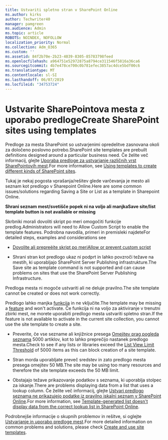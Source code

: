 ```yaml
---
title: Ustvariti spletno stran v SharePoint Online
ms.author: kirks
author: Techwriter40
manager: pamgreen
ms.audience: Admin
ms.topic: article
ROBOTS: NOINDEX, NOFOLLOW
localization_priority: Normal
ms.collection: Adm_O365
ms.custom: ''
ms.assetid: 84f2b70e-2b23-4039-8305-85783798feed
ms.openlocfilehash: a964751e52972875a8794ce311546f5816a36ca6
ms.sourcegitcommit: 4b7e478ce700c0b781efec3857ac4dce5bdf00c6
ms.translationtype: MT
ms.contentlocale: sl-SI
ms.lasthandoff: 06/07/2019
ms.locfileid: "34753724"
---
```

# <a name="create-sharepoint-sites-using-templates"></a><span data-ttu-id="d8d09-102">Ustvarite SharePointova mesta z uporabo predloge</span><span class="sxs-lookup"><span data-stu-id="d8d09-102">Create SharePoint sites using templates</span></span>

<span data-ttu-id="d8d09-103">Predloge za mesta SharePoint so ustvarjenimi opredelitve zasnovana okoli za določeno poslovno potrebo.</span><span class="sxs-lookup"><span data-stu-id="d8d09-103">SharePoint site templates are prebuilt definitions designed around a particular business need.</span></span> <span data-ttu-id="d8d09-104">Če želite več informacij, glejte [Uporaba predloge za ustvarjanje različnih vrst SharePointovih mest](https://support.office.com/article/using-templates-to-create-different-kinds-of-sharepoint-sites-449eccec-ff99-4cf3-b62e-dcfee37e8da4).</span><span class="sxs-lookup"><span data-stu-id="d8d09-104">For more information, see [Using templates to create different kinds of SharePoint sites](https://support.office.com/article/using-templates-to-create-different-kinds-of-sharepoint-sites-449eccec-ff99-4cf3-b62e-dcfee37e8da4).</span></span>

<span data-ttu-id="d8d09-105">Tukaj je nekaj pogosta vprašanja/rešitev glede varčevanja je mesto ali seznam kot predlogo v Sharepoint Online.</span><span class="sxs-lookup"><span data-stu-id="d8d09-105">Here are some common issues/solutions regarding Saving a Site or List as a template in Sharepoint Online.</span></span> 

<span data-ttu-id="d8d09-106">**Shrani seznam mest/svetišče popek ni na voljo ali manjka**</span><span class="sxs-lookup"><span data-stu-id="d8d09-106">**Save site/list template button is not available or missing**</span></span>

<span data-ttu-id="d8d09-107">Skrbniki morali dovoliti skript po meri omogočiti funkcije predlog.</span><span class="sxs-lookup"><span data-stu-id="d8d09-107">Administrators will need to Allow Custom Script to enable the template features.</span></span> <span data-ttu-id="d8d09-108">Podrobna navodila, primeri in premisleki najdete</span><span class="sxs-lookup"><span data-stu-id="d8d09-108">For detailed steps, examples and considerations see</span></span> 

- [<span data-ttu-id="d8d09-109">Dovolite ali prepreèite skript po meri</span><span class="sxs-lookup"><span data-stu-id="d8d09-109">Allow or prevent custom script</span></span>](https://docs.microsoft.com/sharepoint/allow-or-prevent-custom-script)

- <span data-ttu-id="d8d09-110">Shrani stran kot predlogo ukaz ni podprt in lahko povzroči težave na mestih, ki uporabljajo SharePoint Server Publishing infrastrukture.</span><span class="sxs-lookup"><span data-stu-id="d8d09-110">The Save site as template command is not supported and can cause problems on sites that use the SharePoint Server Publishing Infrastructure.</span></span>

<span data-ttu-id="d8d09-111">Predloga mesta ni mogoče ustvariti ali ne deluje pravilno.</span><span class="sxs-lookup"><span data-stu-id="d8d09-111">The site template cannot be created or does not work correctly.</span></span>

<span data-ttu-id="d8d09-112">Predlogo lahko manjka [funkcija](https://social.technet.microsoft.com/wiki/contents/articles/14423.sharepoint-2013-existing-features-guid.aspx) in ne vključite.</span><span class="sxs-lookup"><span data-stu-id="d8d09-112">The template may be missing a [feature](https://social.technet.microsoft.com/wiki/contents/articles/14423.sharepoint-2013-existing-features-guid.aspx) and won't activate.</span></span> <span data-ttu-id="d8d09-113">Če funkcija ni na voljo za aktiviranje v trenutni zbirki mest, ne morete uporabiti predlogo mesta ustvariti spletno stran.</span><span class="sxs-lookup"><span data-stu-id="d8d09-113">If the feature is not available to activate in the current site collection, you cannot use the site template to create a site.</span></span>

- <span data-ttu-id="d8d09-114">Preverite, če vse sezname ali knjižnice presega [Omejitev prag pogleda seznama](https://support.office.com/article/Manage-large-lists-and-libraries-in-SharePoint-B8588DAE-9387-48C2-9248-C24122F07C59) 5000 artiklov, kot to lahko preprečijo nastanek predlogo mesta.</span><span class="sxs-lookup"><span data-stu-id="d8d09-114">Check to see if any lists or libraries exceed the [List View Limit Threshold](https://support.office.com/article/Manage-large-lists-and-libraries-in-SharePoint-B8588DAE-9387-48C2-9248-C24122F07C59) of 5000 items as this can block creation of a site template.</span></span>

- <span data-ttu-id="d8d09-115">Stran morda uporabljate preveč sredstev in zato predlogo mesta presega omejitev 50 MB.</span><span class="sxs-lookup"><span data-stu-id="d8d09-115">The site may be using too many resources and therefore the site template exceeds the 50 MB limit.</span></span>


- <span data-ttu-id="d8d09-116">Obstajajo težave prikazovanje podatkov s seznama, ki uporablja stolpec za iskanje.</span><span class="sxs-lookup"><span data-stu-id="d8d09-116">There are problems displaying data from a list that uses a lookup column.</span></span> <span data-ttu-id="d8d09-117">Če želite več informacij, glejte [Ustvari predlogo seznama ne prikazujejo podatke iz pravilno iskalni seznam v SharePoint Online](https://support.office.com/article/template-generated-list-doesn-t-display-correct-data-for-a-column-in-sharepoint-online-20430b62-e40c-4f6f-8889-aa24e80d605a).</span><span class="sxs-lookup"><span data-stu-id="d8d09-117">For more information, see [Template-generated list doesn't display data from the correct lookup list in SharePoint Online](https://support.office.com/article/template-generated-list-doesn-t-display-correct-data-for-a-column-in-sharepoint-online-20430b62-e40c-4f6f-8889-aa24e80d605a).</span></span>

<span data-ttu-id="d8d09-118">Podrobnejše informacije o skupnih problemov in rešitve, si oglejte [Ustvarjanje in uporabo predloge mest](https://support.office.com/article/Create-and-use-site-templates-60371B0F-00E0-4C49-A844-34759EBDD989).</span><span class="sxs-lookup"><span data-stu-id="d8d09-118">For more detailed information on common problems and solutions, please check [Create and use site templates](https://support.office.com/article/Create-and-use-site-templates-60371B0F-00E0-4C49-A844-34759EBDD989).</span></span>



